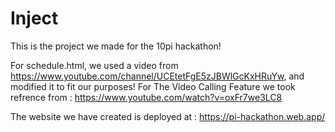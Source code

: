# Inject
This is the project we made for the 10pi hackathon!

For schedule.html, we used a video from https://www.youtube.com/channel/UCEtetFgE5zJBWlGcKxHRuYw, and modified it to fit our purposes!
For The Video Calling Feature we took refrence from : https://www.youtube.com/watch?v=oxFr7we3LC8 

The website we have created is deployed at : https://pi-hackathon.web.app/
